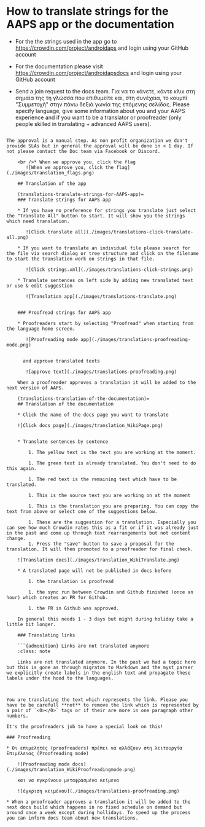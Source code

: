 # How to translate strings for the AAPS app or the documentation

* For the the strings used in the app go to <https://crowdin.com/project/androidaps> and login using your GitHub account
* For the documentation please visit <https://crowdin.com/project/androidapsdocs> and login using your GitHub account

* Send a join request to the docs team. Για να το κάνετε, κάντε κλικ στη σημαία της τη γλώσσα που επιθυμείτε και, στη συνέχεια, το κουμπί "Συμμετοχή" στην πάνω δεξιά γωνία της επόμενης σελίδας. Please specify language, give some information about you and your AAPS experience and if you want to be a translator or proofreader (only people skilled in translating + advanced AAPS users).

```{admonition} Time for Approval :class: note

The approval is a manual step. As non profit organization we don't provide SLAs but in general the approval will be done in < 1 day. If not please contact the Doc team via Facebook or Discord.

    <br />* When we approve you, click the flag
       ![When we approve you, click the flag](./images/translation_flags.png)
    
    ## Translation of the app
    
    (translations-translate-strings-for-AAPS-app)=
    ### Translate strings for AAPS app
    
    * If you have no preference for strings you translate just select the "Translate All" button to start. It will show you the strings which need translation.
    
       ![Click translate all](./images/translations-click-translate-all.png)
    
    * If you want to translate an individual file please search for the file via search dialog or tree structure and click on the filename to start the translation work on strings in that file.
    
       ![Click strings.xml](./images/translations-click-strings.png)
    
    * Translate sentences on left side by adding new translated text or use & edit suggestion 
    
       ![Translation app](./images/translations-translate.png)
    
    
    ### Proofread strings for AAPS app
    
    * Proofreaders start by selecting "Proofread" when starting from the language home screen.
    
       ![Proofreading mode app](./images/translations-proofreading-mode.png) 
    
    
      and approve translated texts 
    
       ![approve text](./images/translations-proofreading.png)
    
    When a proofreader approves a translation it will be added to the next version of AAPS.
    
    (translations-translation-of-the-documentation)=
    ## Translation of the documentation
    
    * Click the name of the docs page you want to translate
    
    ![Click docs page](./images/translation_WikiPage.png)
    
    
    * Translate sentences by sentence
    
        1. The yellow text is the text you are working at the moment.
    
        1. The green text is already translated. You don't need to do this again.
    
        1. The red text is the remaining text which have to be translated.
    
        1. This is the source text you are working on at the moment
    
        1. This is the translation you are preparing. You can copy the text from above or select one of the suggestions below.
    
        1. These are the suggestion for a translation. Especially you can see how much Crowdin rates this as a fit or if it was already just in the past and come up through text rearrangements but not content change.
        1. Press the "save" button to save a proposal for the translation. It will then promoted to a proofreader for final check.
    
    ![Translation docs](./images/translation_WikiTranslate.png)
    
    * A translated page will not be published in docs before 
    
        1. the translation is proofread
    
        1. the sync run between Crowdin and Github finished (once an hour) which creates an PR for Github.
    
        1. the PR in Github was approved.
    
    In general this needs 1 - 3 days but might during holiday take a little bit longer.
    
    ### Translating links
    
    ```{admonition} Links are not translated anymore
    :class: note
    
    Links are not translated anymore. In the past we had a topic here but this is gone as through migraton to Markdown and the myst_parser we explicitly create labels in the english text and propagate these labels under the hood to the languages.
    
    

You are translating the text which represents the link. Please you have to be carefull **not** to remove the link which is represented by a pair of `<0></0>` tags or if their are more in one paragraph other numbers.

It's the proofreaders job to have a special look on this!

### Proofreading

* Οι επιμελητές (proofreaders) πρέπει να αλλάξουν στη λειτουργία Επιμέλειας (Proofreading mode)
    
    ![Proofreading mode docs](./images/translation_WikiProofreadingmode.png)
    
    και να εγκρίνουν μεταφρασμένα κείμενα
    
    ![έγκριση κειμένου](./images/translations-proofreading.png)

* When a proofreader approves a translation it will be added to the next docs build which happens in no fixed schedule on demand but around once a week except during hollidays. To speed up the process you can inform docs team about new translations.